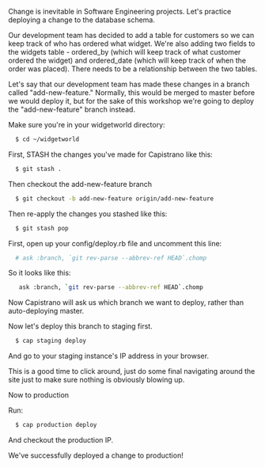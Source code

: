 Change is inevitable in Software Engineering projects.  Let's practice deploying a change to the database schema.

Our development team has decided to add a table for customers so we can keep track of who has ordered what widget.  We're also adding two fields to the widgets table - ordered_by (which will keep track of what customer ordered the widget) and ordered_date (which will keep track of when the order was placed).  There needs to be a relationship between the two tables.

Let's say that our development team has made these changes in a branch called "add-new-feature."  Normally, this would be merged to master before we would deploy it, but for the sake of this workshop we're going to deploy the "add-new-feature" branch instead.


Make sure you're in your widgetworld directory:

```bash
  $ cd ~/widgetworld
```

First, STASH the changes you've made for Capistrano like this:

```bash
  $ git stash .
```

Then checkout the add-new-feature branch

```bash
  $ git checkout -b add-new-feature origin/add-new-feature
```

Then re-apply the changes you stashed like this:

```bash
  $ git stash pop
```

First, open up your config/deploy.rb file and uncomment this line:

```bash
  # ask :branch, `git rev-parse --abbrev-ref HEAD`.chomp
```

So it looks like this:

```bash
   ask :branch, `git rev-parse --abbrev-ref HEAD`.chomp
```

Now Capistrano will ask us which branch we want to deploy, rather than auto-deploying master.

Now let's deploy this branch to staging first.

```bash
  $ cap staging deploy
```

And go to your staging instance's IP address in your browser.

This is a good time to click around, just do some final navigating around the site just to make sure nothing is obviously blowing up.

Now to production

Run:

```bash
  $ cap production deploy
```

And checkout the production IP.

We've successfully deployed a change to production!


